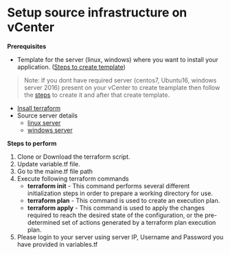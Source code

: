 # Setup source infrastructure on vCenter
**Prerequisites**
* Template for the server (linux, windows) where you want to install your application. ([Steps to create template](https://docs.vmware.com/en/VMware-vSphere/6.7/com.vmware.vsphere.vm_admin.doc/GUID-FE6DE4DF-FAD0-4BB0-A1FD-AFE9A40F4BFE.html))
> Note: If you dont have required server (centos7, Ubuntu16, windows server 2016) present on your vCenter to create teamplate then follow the [steps](prerequisites/create-server.md) to create it and after that create template.
* [Insall terraform](https://learn.hashicorp.com/terraform/getting-started/install.html)
* Source server details
    * [linux server](terraform-scrips/linux/variables.tf)
	* [windows server](terraform-scrips/windows/variables.tf)

**Steps to perform**
1. Clone or Download the terraform script.
2. Update variable.tf file.
3. Go to the maine.tf file path
4. Execute following terraform commands
    * **terraform init** - This command performs several different initialization steps in order to prepare a working directory for use.
    * **terraform plan** - This command is used to create an execution plan. 
    * **terraform apply** - This command is used to apply the changes required to reach the desired state of the configuration, or the pre-determined set of actions generated by a terraform plan execution plan.
5. Please login to your server using server IP, Username and Password you have provided in variables.tf